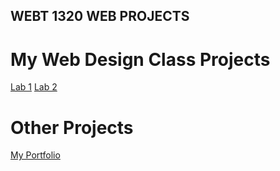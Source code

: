 ## WEBT 1320 WEB PROJECTS


<h1>My Web Design Class Projects</h1>
<a href="Lab1/index.html" target="_blank">Lab 1</a>
<a href="Lab2/index.html" target="_blank">Lab 2</a>
<h1>Other Projects</h1>
<a href="Demo/index.html" target="_blank">My Portfolio</a>
